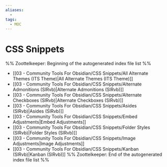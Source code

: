 ```yaml
---
aliases:
  -
tags: 
  - MOC
---
```


# CSS Snippets

%% Zoottelkeeper: Beginning of the autogenerated index file list  %%
-  [[03 - Community Tools For Obsidian/CSS Snippets/All Alternate Themes (ITS Theme)|All Alternate Themes (ITS Theme)]]
-  [[03 - Community Tools For Obsidian/CSS Snippets/Alternate Admonitions (SlRvb)|Alternate Admonitions (SlRvb)]]
-  [[03 - Community Tools For Obsidian/CSS Snippets/Alternate Checkboxes (SlRvb)|Alternate Checkboxes (SlRvb)]]
-  [[03 - Community Tools For Obsidian/CSS Snippets/Asides (SlRvb)|Asides (SlRvb)]]
-  [[03 - Community Tools For Obsidian/CSS Snippets/Embed Adjustments|Embed Adjustments]]
-  [[03 - Community Tools For Obsidian/CSS Snippets/Folder Styles (SlRvb)|Folder Styles (SlRvb)]]
-  [[03 - Community Tools For Obsidian/CSS Snippets/Image Adjustments|Image Adjustments]]
-  [[03 - Community Tools For Obsidian/CSS Snippets/Kanban (SlRvb)|Kanban (SlRvb)]]
%% Zoottelkeeper: End of the autogenerated index file list  %%
